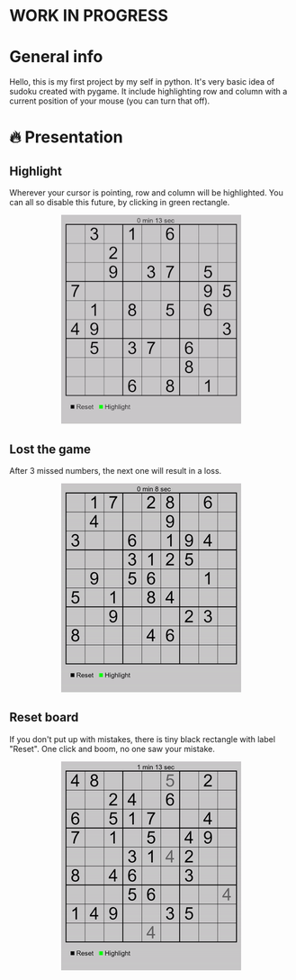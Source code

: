# WORK IN PROGRESS
# General info
Hello, this is my first project by my self in python. It's very basic idea of sudoku created with pygame. It include highlighting row and column with a current position of your mouse (you can turn that off).
# :fire: Presentation
## Highlight
Wherever your cursor is pointing, row and column will be highlighted. You can all so disable this future, by clicking in green rectangle.

<div id="header" align="center">
    <img src=./Photos/Board_with_highlight.gif>
</div>

## Lost the game
After 3 missed numbers, the next one will result in a loss.

<div id="header" align="center">
    <img src=./Photos/Game_Over.gif>
</div>

## Reset board
If you don't put up with mistakes, there is tiny black rectangle with label "Reset". One click and boom, no one saw your mistake.

<div id="header" align="center">
    <img src=./Photos/Reset.gif>
</div>


